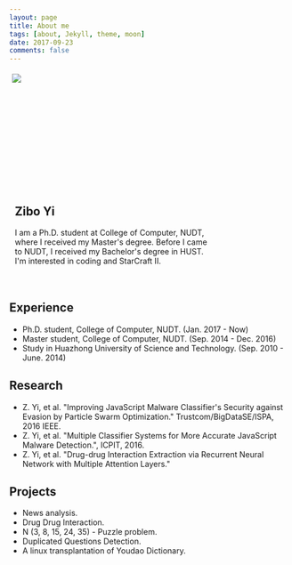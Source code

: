 ```yaml
---
layout: page
title: About me
tags: [about, Jekyll, theme, moon]
date: 2017-09-23
comments: false
---
```


<html>

<head>
<style>
#header {
    background-color:black;
    color:white;
    text-align:center;
    padding:5px;
}
#nav {
    line-height:30px;
    height:190px;
    width:260px;
    float:left;
    padding:5px;
}
#section {
    width:350px;
    float:left;
    padding:10px;
}
#footer {
    /*background-color:black;*/
    color:white;
    clear:both;
    text-align:center;
   padding:5px;
}
</style>
</head>

<body>

<div id="nav">
<img src="{{ site.url }}/assets/img/me.jpg">
</div>

<div id="section">
<h2>Zibo Yi</h2>
<p>
I am a Ph.D. student at College of Computer, NUDT, where I received my Master's degree. Before I came to NUDT, I received my Bachelor's degree in HUST. I'm interested in coding and StarCraft II.<br>

</p>
</div>

<div id="footer">
</div>

</body>
</html>




## Experience
* Ph.D. student, College of Computer, NUDT. (Jan. 2017 - Now)
* Master student, College of Computer, NUDT. (Sep. 2014 - Dec. 2016)
* Study in Huazhong University of Science and Technology. (Sep. 2010 - June. 2014)

## Research
* <a href="http://ieeexplore.ieee.org/abstract/document/7847149/"  style="text-decoration:none;" target='\_blank'>Z. Yi, et al. "Improving JavaScript Malware Classifier's Security against Evasion by Particle Swarm Optimization." Trustcom/BigDataSE/I​SPA, 2016 IEEE.</a>
* <a href="http://dx.doi.org/10.2991/icpit-16.2016.22"  style="text-decoration:none;" target='\_blank'>Z. Yi, et al. "Multiple Classifier Systems for More Accurate JavaScript Malware Detection.", ICPIT, 2016.</a>
* <a href="https://arxiv.org/abs/1705.03261"  style="text-decoration:none;" target='\_blank'>Z. Yi, et al. "Drug-drug Interaction Extraction via Recurrent Neural Network with Multiple Attention Layers."</a>

## Projects
* News analysis.
* Drug Drug Interaction.
* N (3, 8, 15, 24, 35) - Puzzle problem.
* Duplicated Questions Detection.
* A linux transplantation of Youdao Dictionary.
